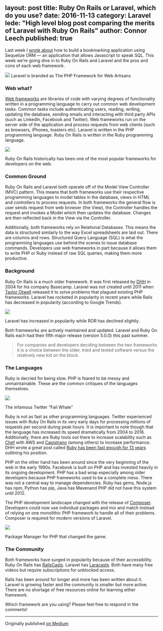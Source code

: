 layout: post
title: Ruby On Rails or Laravel, which do you use?
date: 2016-11-13
category: Laravel
lede: "High level blog post comparing the merits of Laravel with Ruby On Rails"
author: Connor Leech
published: true
---

Last week I [wrote
about](/blog/Building-a-feature-complete-bookmarking-app-with-Vue.js-Express-and-Sequelize-ORM/)
how to build a bookmarking application using Sequelize ORM — an application that
allows Javascript to speak SQL. This week we’re going dive in to Ruby On Rails
and Laravel and the pros and cons of each web framework.

![](https://cdn-images-1.medium.com/max/800/1*94Oae3_D1l5fpDPxX_oAQw.jpeg)
<span class="figcaption_hack">Laravel is branded as The PHP Framework for Web Artisans</span>

### Web what?

[Web frameworks](https://en.wikipedia.org/wiki/Web_framework) are libraries of
code with varying degrees of functionality written in a programming language to
carry out common web development tasks. Common tasks include authenticating
users, reading, writing, updating the database, sending emails and interacting
with third party APIs (such as LinkedIn, Facebook and Twitter). Web frameworks
run on the server side of the application and process requests from web clients
(such as browsers, iPhones, toasters etc). Laravel is written in the PHP
programming language. Ruby On Rails is written in the Ruby programming language.

![](https://cdn-images-1.medium.com/max/800/1*xntp5lTnrBD3qJtpz1laFg.jpeg)

<span class="figcaption_hack">Ruby On Rails historically has been one of the most popular frameworks for developers on the web.</span>

### Common Ground

Ruby On Rails and Laravel both operate off of the Model View Controller (MVC)
pattern. This means that both frameworks use their respective programming
languages to model tables in the database, views in HTML and controllers to
process requests. In both frameworks the general flow is user sends request from
web browser (the View), the Controller handles the request and invokes a Model
which then updates the database. Changes are then reflected back in the View via
the Controller.

Additionally, both frameworks rely on Relational Databases. This means the data
is structured similarly to the way Excel spreadsheets are laid out. There are
columns and rows. Structured Query Language (SQL) is what the programming
languages use behind the scenes to issue database commands. Developers use web
frameworks in part because it allows them to write PHP or Ruby instead of raw
SQL queries, making them more productive.

### Background

Ruby On Rails is a much older framework. It was first released by
[DHH](https://medium.com/@dhh) in 2004 for his company Basecamp. Laravel was not
created until 2011 when [Taylor Otwell](https://medium.com/@taylorotwell)
released it to solve problems that plagued existing PHP frameworks. Laravel has
rocketed in popularity in recent years while Rails has decreased in popularity
(according to Google Trends).

![](https://cdn-images-1.medium.com/max/800/1*fix-SvGdj5jhHKliTrLFjw.png)

<span class="figcaption_hack">Laravel has increased in popularity while ROR has declined slightly.</span>

Both frameworks are actively maintained and updated. Laravel and Ruby On Rails
each had their fifth major release (version 5.0.0) this past summer.

> For companies and developers deciding between the two frameworks it is a choice
> between the older, tried and tested software versus the relatively new kid on
the block.

### The Languages

Ruby is decried for being slow. PHP is feared to be messy and unmaintainable.
These are the common critiques of the languages themselves.

![](https://cdn-images-1.medium.com/max/600/1*KEjp_OE32wCfCEzOstiz6g.png)

<span class="figcaption_hack">The infamous Twitter “Fail Whale”</span>

Ruby is not as fast as other programming languages. Twitter experienced issues
with Ruby On Rails in its very early days for processing millions of requests
per second during peak hours. It is important to note though that the language
has increased its speed dramatically from 2004 to 2016. Additionally, there are
Ruby tools out there to increase scalability such as
[Chef](https://www.chef.io/chef/) with AWS and
[Capistrano](http://capistranorb.com/#) (among others) to increase performance.
DHH wrote a great post called [Ruby has been fast enough for 13
years](https://m.signalvnoise.com/ruby-has-been-fast-enough-for-13-years-afff4a54abc7#.1g0ltm38i)
outlining his position.

PHP on the other hand has been around since the very beginning of the web in the
early 1990s. Facebook is built on PHP and has invested heavily in its ongoing
development. PHP has a bad wrap especially among older developers because PHP
frameworks used to be a complete mess. There was not a central way to manage
dependencies. Ruby has gems, Node.js has npm, Python has pip, Java has Mavenand
PHP did not have this system until 2012.

The PHP development landscape changed with the release of
[Composer](https://getcomposer.org/). Developers could now use individual
packages and mix and match instead of relying on one monolithic PHP framework to
handle all of their problems. Composer is required for modern versions of
Laravel.

![](https://cdn-images-1.medium.com/max/800/1*m3Qyep3gp4hRbe_cLCg29w.png)

<span class="figcaption_hack">Package Manager for PHP that changed the game.</span>

### The Community

Both frameworks have surged in popularity because of their accessibility. Ruby
On Rails has [RailsCasts](http://railscasts.com/). Laravel has
[Laracasts](https://laracasts.com/). Both have many free videos but require
subscriptions for unblocked access.

Rails has been around for longer and more has been written about it. Laravel is
growing faster and the community is smaller but more active. There are no
shortage of free resources online for learning either framework.

Which framework are you using? Please feel free to respond in the comments!

<hr>

Originally published [on Medium](https://medium.com/@connorleech/php-laravel-ruby-on-rails-and-web-frameworks-32c1e50cea2d)